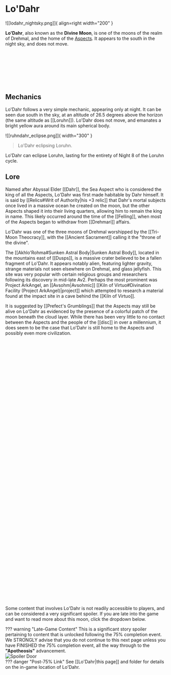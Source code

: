 # Lo'Dahr

![[lodahr_nightsky.png]]{ align=right width="200" }

**Lo'Dahr**, also known as the **Divine Moon**, is one of the moons of the realm of Drehmal, and the home of the [Aspects](/Lore/Higher_Beings/Aspects). It appears to the south in the night sky, and does not move.

<br> <br> <br> <br> <br> <br>

## Mechanics

Lo'Dahr follows a very simple mechanic, appearing only at night. It can be seen due south in the sky, at an altitude of 26.5 degrees above the horizon (the same altitude as [[Loruhn]]). Lo'Dahr does not move, and emanates a bright yellow aura around its main spherical body.

![[ruhndahr_eclipse.png]]{ width="300" }
> Lo'Dahr eclipsing Loruhn.

Lo'Dahr can eclipse Loruhn, lasting for the entirety of Night 8 of the Loruhn cycle.

## Lore

Named after Abyssal Elder [[Dahr]], the Sea Aspect who is considered the king of all the Aspects, Lo'Dahr was first made habitable by Dahr himself. It is said by [[Relics#Writ of Authority|his +3 relic]] that Dahr's mortal subjects once lived in a massive ocean he created on the moon, but the other Aspects shaped it into their living quarters, allowing him to remain the king in name. This likely occurred around the time of the [[Felling]], when most of the Aspects began to withdraw from [[Drehmari]] affairs.

Lo'Dahr was one of the three moons of Drehmal worshipped by the [[Tri-Moon Theocracy]], with the [[Ancient Sacrament]] calling it the "throne of the divine".

The [[Akhlo'Rohma#Sunken Astral Body|Sunken Astral Body]], located in the mountains east of [[Dusps]], is a massive crater believed to be a fallen fragment of Lo'Dahr. It appears notably alien, featuring lighter gravity, strange materials not seen elsewhere on Drehmal, and glass jellyfish. This site was very popular with certain religious groups and researchers following its discovery in mid-late Av2. Perhaps the most prominent was Project ArkAngel, an [[Avsohm|Avsohmic]] [[Kiln of Virtuo#Divination Facility (Project ArkAngel)|project]] which attempted to research a material found at the impact site in a cave behind the [[Kiln of Virtuo]].

It is suggested by [[Prefect's Grumblings]] that the Aspects may still be alive on Lo'Dahr as evidenced by the presence of a colorful patch of the moon beneath the cloud layer. While there has been very little to no contact between the Aspects and the people of the [[disc]] in over a millennium, it does seem to be the case that Lo'Dahr is still home to the Aspects and possibly even more civilization.

<br> <br> <br> <br> <br> <br> <br> <br> <br> <br> <br> <br> <br> <br> <br> <br> <br> <br> <br> <br> <br> <br> <br> <br> <br> <br> <br> <br> <br> <br> <br> <br> <br> <br> <br> <br> <br> <br> <br> <br> <br> <br> <br> <br> <br> <br> <br> <br>

Some content that involves Lo'Dahr is not readily accessible to players, and can be considered a very significant spoiler. If you are late into the game and want to read more about this moon, click the dropdown below. 

??? warning "Late-Game Content"
    This is a significant story spoiler pertaining to content that is unlocked following the 75% completion event. We STRONGLY advise that you do not continue to this next page unless you have FINISHED the 75% completion event, all the way through to the **"Apotheosis"** advancement. <br>
    ![Spoiler Door](/assets/img/spoiler_door.png) <br>
    ??? danger "Post-75% Link"
        See [[Lo'Dahr|this page]] and folder for details on the in-game location of Lo'Dahr.
   